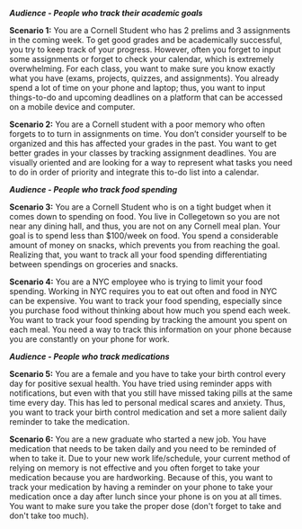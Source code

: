 ***Audience - People who track their academic goals***

**Scenario 1:**
You are a Cornell Student who has 2 prelims and 3 assignments in the coming week. To get good grades and be academically successful, you try to keep track of your progress. However, often you forget to input some assignments or forget to check your calendar, which is extremely overwhelming. For each class, you want to make sure you know exactly what you have (exams, projects, quizzes, and assignments). You already spend a lot of time on your phone and laptop; thus, you want to input things-to-do and upcoming deadlines on a platform that can be accessed on a mobile device and computer.

**Scenario 2:**
You are a Cornell student with a poor memory who often forgets to to turn in assignments on time. You don’t consider yourself to be organized and this has affected your grades in the past. You want to get better grades in your classes by tracking assignment deadlines. You are visually oriented and are looking for a way to represent what tasks you need to do in order of priority and integrate this to-do list into a calendar. 

***Audience - People who track food spending***

**Scenario 3:** 
You are a Cornell Student who is on a tight budget when it comes down to spending on food. You live in Collegetown so you are not near any dining hall, and thus, you are not on any Cornell meal plan. Your goal is to spend less than $100/week on food. You spend a considerable amount of money on snacks, which prevents you from reaching the goal. Realizing that, you want to track all your food spending differentiating between spendings on groceries and snacks.

**Scenario 4:**
You are a NYC employee who is trying to limit your food spending. Working in NYC requires you to eat out often and food in NYC can be expensive. You want to track your food spending, especially since you purchase food without thinking about how much you spend each week. You want to track your food spending by tracking the amount you spent on each meal. You need  a way to track this information on your phone because you are constantly on your phone for work. 

***Audience - People who track medications***

**Scenario 5:**
You are a female and you have to take your birth control every day for positive sexual health. You have tried using reminder apps with notifications, but even with that you still have missed taking pills at the same time every day. This has led to personal medical scares and anxiety. Thus, you want to track your birth control medication and set a more salient daily reminder to take the medication.

**Scenario 6:**
You are a new graduate who started a new job. You have medication that needs to be taken daily and you need to be reminded of when to take it. Due to your new work life/schedule, your current method of relying on memory is not effective and you often forget to take your medication because you are hardworking. Because of this, you want to track your medication by having a reminder on your phone to take your medication once a day after lunch since your phone is on you at all times. You want to make sure you take the proper dose (don't forget to take and don't take too much). 
